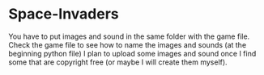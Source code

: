 # Space-Invaders
You have to put images and sound in the same folder with the game file.
Check the game file to see how to name the images and sounds (at the beginning python file)
I plan to upload some images and sound once I find some that are copyright free (or maybe I will create them myself).
